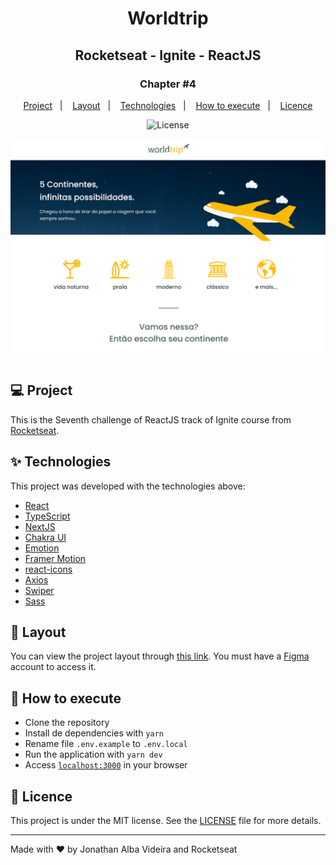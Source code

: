 <h1 align="center">Worldtrip</h1>
<h2 align="center">Rocketseat - Ignite - ReactJS</h2>

<h3 align="center">Chapter #4</h3>
<p align="center">
  <a href="#-Project">Project</a>&nbsp;&nbsp;&nbsp;|&nbsp;&nbsp;&nbsp;
  <a href="#-Layout">Layout</a>&nbsp;&nbsp;&nbsp;|&nbsp;&nbsp;&nbsp;
  <a href="#-Technologies">Technologies</a>&nbsp;&nbsp;&nbsp;|&nbsp;&nbsp;&nbsp;
  <a href="#-How-to-execute">How to execute</a>&nbsp;&nbsp;&nbsp;|&nbsp;&nbsp;&nbsp;
  <a href="#-Licence">Licence</a>
</p>

<p align="center">
  <img alt="License" src="https://img.shields.io/static/v1?label=license&message=MIT&color=069446&labelColor=000000">
</p>

<img align="center" src=".github/images/worldtrip-project.png" alt="Worldtrip" />
<br />
<br />

## 💻 Project

This is the Seventh challenge of ReactJS track of Ignite course from [Rocketseat](https://rocketseat.com.br/).

## ✨ Technologies

This project was developed with the technologies above:

- [React](https://reactjs.org)
- [TypeScript](https://www.typescriptlang.org)
- [NextJS](https://nextjs.org)
- [Chakra UI](https://chakra-ui.com)
- [Emotion](https://emotion.sh)
- [Framer Motion](https://framer.com/motion)
- [react-icons](https://react-icons.github.io/react-icons)
- [Axios](https://axios-http.com)
- [Swiper](https://swiperjs.com)
- [Sass](https://sass-lang.com)

## 🔖 Layout

You can view the project layout through [this link](https://www.figma.com/file/VuSIee93l14KkGpqzngScy/Desafio-1-M%C3%B3dulo-4-ReactJS). You must have a [Figma](http://figma.com) account to access it.

## 🚀 How to execute

- Clone the repository
- Install de dependencies with `yarn`
- Rename file `.env.example` to `.env.local`
- Run the application with `yarn dev`
- Access [`localhost:3000`](http://localhost:3000) in your browser

## 📄 Licence

This project is under the MIT license. See the [LICENSE](./LICENSE) file for more details.

---

Made with ♥ by Jonathan Alba Videira and Rocketseat
